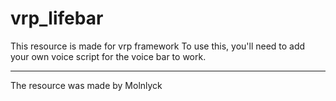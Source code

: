 # vrp_lifebar

This resource is made for vrp framework
To use this, you'll need to add your own voice script for the voice bar to work.

---------------
The resource was made by Molnlyck
